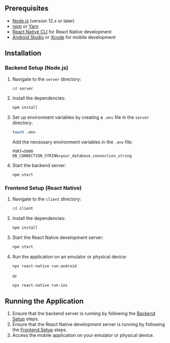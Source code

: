 ## Prerequisites

- [Node.js](https://nodejs.org/) (version 12.x or later)
- [npm](https://www.npmjs.com/) or [Yarn](https://yarnpkg.com/)
- [React Native CLI](https://reactnative.dev/docs/environment-setup) for React Native development
- [Android Studio](https://developer.android.com/studio) or [Xcode](https://developer.apple.com/xcode/) for mobile development

## Installation

### Backend Setup (Node.js)

1. Navigate to the `server` directory:
    ```sh
    cd server
    ```

2. Install the dependencies:
    ```sh
    npm install
    ```

3. Set up environment variables by creating a `.env` file in the `server` directory:
    ```sh
    touch .env
    ```
    Add the necessary environment variables in the `.env` file:
    ```
    PORT=5000
    DB_CONNECTION_STRING=your_database_connection_string
    ```

4. Start the backend server:
    ```sh
    npm start
    ```

### Frontend Setup (React Native)

1. Navigate to the `client` directory:
    ```sh
    cd client
    ```

2. Install the dependencies:
    ```sh
    npm install
    ```

3. Start the React Native development server:
    ```sh
    npm start
    ```

4. Run the application on an emulator or physical device:
    ```sh
    npx react-native run-android
    ```
    or
    ```sh
    npx react-native run-ios
    ```

## Running the Application

1. Ensure that the backend server is running by following the [Backend Setup](#backend-setup-nodejs) steps.
2. Ensure that the React Native development server is running by following the [Frontend Setup](#frontend-setup-react-native) steps.
3. Access the mobile application on your emulator or physical device.

